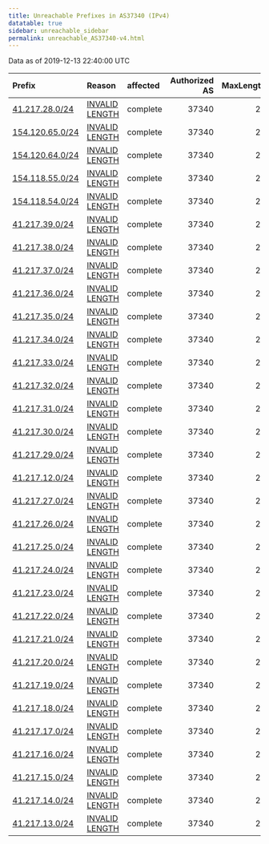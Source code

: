 ```yaml
---
title: Unreachable Prefixes in AS37340 (IPv4)
datatable: true
sidebar: unreachable_sidebar
permalink: unreachable_AS37340-v4.html
---
```


Data as of 2019-12-13 22:40:00 UTC


<div class="datatable-begin"></div>

| Prefix                                                   | Reason                                                                                                    | affected   |   Authorized AS |   MaxLength | Anchor                                           |   unreachable /24s |
|:---------------------------------------------------------|:----------------------------------------------------------------------------------------------------------|:-----------|----------------:|------------:|:-------------------------------------------------|-------------------:|
| [41.217.28.0/24](https://stat.ripe.net/41.217.28.0/24)   | [INVALID LENGTH](https://rpki-validator.ripe.net/announcement-preview?asn=AS37340&prefix=41.217.28.0/24)  | complete   |           37340 |          23 | [AfriNIC](unreachable_AfriNIC_RPKI_Root-v4.html) |                  1 |
| [154.120.65.0/24](https://stat.ripe.net/154.120.65.0/24) | [INVALID LENGTH](https://rpki-validator.ripe.net/announcement-preview?asn=AS37340&prefix=154.120.65.0/24) | complete   |           37340 |          23 | [AfriNIC](unreachable_AfriNIC_RPKI_Root-v4.html) |                  1 |
| [154.120.64.0/24](https://stat.ripe.net/154.120.64.0/24) | [INVALID LENGTH](https://rpki-validator.ripe.net/announcement-preview?asn=AS37340&prefix=154.120.64.0/24) | complete   |           37340 |          23 | [AfriNIC](unreachable_AfriNIC_RPKI_Root-v4.html) |                  1 |
| [154.118.55.0/24](https://stat.ripe.net/154.118.55.0/24) | [INVALID LENGTH](https://rpki-validator.ripe.net/announcement-preview?asn=AS37340&prefix=154.118.55.0/24) | complete   |           37340 |          23 | [AfriNIC](unreachable_AfriNIC_RPKI_Root-v4.html) |                  1 |
| [154.118.54.0/24](https://stat.ripe.net/154.118.54.0/24) | [INVALID LENGTH](https://rpki-validator.ripe.net/announcement-preview?asn=AS37340&prefix=154.118.54.0/24) | complete   |           37340 |          23 | [AfriNIC](unreachable_AfriNIC_RPKI_Root-v4.html) |                  1 |
| [41.217.39.0/24](https://stat.ripe.net/41.217.39.0/24)   | [INVALID LENGTH](https://rpki-validator.ripe.net/announcement-preview?asn=AS37340&prefix=41.217.39.0/24)  | complete   |           37340 |          23 | [AfriNIC](unreachable_AfriNIC_RPKI_Root-v4.html) |                  1 |
| [41.217.38.0/24](https://stat.ripe.net/41.217.38.0/24)   | [INVALID LENGTH](https://rpki-validator.ripe.net/announcement-preview?asn=AS37340&prefix=41.217.38.0/24)  | complete   |           37340 |          23 | [AfriNIC](unreachable_AfriNIC_RPKI_Root-v4.html) |                  1 |
| [41.217.37.0/24](https://stat.ripe.net/41.217.37.0/24)   | [INVALID LENGTH](https://rpki-validator.ripe.net/announcement-preview?asn=AS37340&prefix=41.217.37.0/24)  | complete   |           37340 |          23 | [AfriNIC](unreachable_AfriNIC_RPKI_Root-v4.html) |                  1 |
| [41.217.36.0/24](https://stat.ripe.net/41.217.36.0/24)   | [INVALID LENGTH](https://rpki-validator.ripe.net/announcement-preview?asn=AS37340&prefix=41.217.36.0/24)  | complete   |           37340 |          23 | [AfriNIC](unreachable_AfriNIC_RPKI_Root-v4.html) |                  1 |
| [41.217.35.0/24](https://stat.ripe.net/41.217.35.0/24)   | [INVALID LENGTH](https://rpki-validator.ripe.net/announcement-preview?asn=AS37340&prefix=41.217.35.0/24)  | complete   |           37340 |          23 | [AfriNIC](unreachable_AfriNIC_RPKI_Root-v4.html) |                  1 |
| [41.217.34.0/24](https://stat.ripe.net/41.217.34.0/24)   | [INVALID LENGTH](https://rpki-validator.ripe.net/announcement-preview?asn=AS37340&prefix=41.217.34.0/24)  | complete   |           37340 |          23 | [AfriNIC](unreachable_AfriNIC_RPKI_Root-v4.html) |                  1 |
| [41.217.33.0/24](https://stat.ripe.net/41.217.33.0/24)   | [INVALID LENGTH](https://rpki-validator.ripe.net/announcement-preview?asn=AS37340&prefix=41.217.33.0/24)  | complete   |           37340 |          23 | [AfriNIC](unreachable_AfriNIC_RPKI_Root-v4.html) |                  1 |
| [41.217.32.0/24](https://stat.ripe.net/41.217.32.0/24)   | [INVALID LENGTH](https://rpki-validator.ripe.net/announcement-preview?asn=AS37340&prefix=41.217.32.0/24)  | complete   |           37340 |          23 | [AfriNIC](unreachable_AfriNIC_RPKI_Root-v4.html) |                  1 |
| [41.217.31.0/24](https://stat.ripe.net/41.217.31.0/24)   | [INVALID LENGTH](https://rpki-validator.ripe.net/announcement-preview?asn=AS37340&prefix=41.217.31.0/24)  | complete   |           37340 |          23 | [AfriNIC](unreachable_AfriNIC_RPKI_Root-v4.html) |                  1 |
| [41.217.30.0/24](https://stat.ripe.net/41.217.30.0/24)   | [INVALID LENGTH](https://rpki-validator.ripe.net/announcement-preview?asn=AS37340&prefix=41.217.30.0/24)  | complete   |           37340 |          23 | [AfriNIC](unreachable_AfriNIC_RPKI_Root-v4.html) |                  1 |
| [41.217.29.0/24](https://stat.ripe.net/41.217.29.0/24)   | [INVALID LENGTH](https://rpki-validator.ripe.net/announcement-preview?asn=AS37340&prefix=41.217.29.0/24)  | complete   |           37340 |          23 | [AfriNIC](unreachable_AfriNIC_RPKI_Root-v4.html) |                  1 |
| [41.217.12.0/24](https://stat.ripe.net/41.217.12.0/24)   | [INVALID LENGTH](https://rpki-validator.ripe.net/announcement-preview?asn=AS37340&prefix=41.217.12.0/24)  | complete   |           37340 |          23 | [AfriNIC](unreachable_AfriNIC_RPKI_Root-v4.html) |                  1 |
| [41.217.27.0/24](https://stat.ripe.net/41.217.27.0/24)   | [INVALID LENGTH](https://rpki-validator.ripe.net/announcement-preview?asn=AS37340&prefix=41.217.27.0/24)  | complete   |           37340 |          23 | [AfriNIC](unreachable_AfriNIC_RPKI_Root-v4.html) |                  1 |
| [41.217.26.0/24](https://stat.ripe.net/41.217.26.0/24)   | [INVALID LENGTH](https://rpki-validator.ripe.net/announcement-preview?asn=AS37340&prefix=41.217.26.0/24)  | complete   |           37340 |          23 | [AfriNIC](unreachable_AfriNIC_RPKI_Root-v4.html) |                  1 |
| [41.217.25.0/24](https://stat.ripe.net/41.217.25.0/24)   | [INVALID LENGTH](https://rpki-validator.ripe.net/announcement-preview?asn=AS37340&prefix=41.217.25.0/24)  | complete   |           37340 |          23 | [AfriNIC](unreachable_AfriNIC_RPKI_Root-v4.html) |                  1 |
| [41.217.24.0/24](https://stat.ripe.net/41.217.24.0/24)   | [INVALID LENGTH](https://rpki-validator.ripe.net/announcement-preview?asn=AS37340&prefix=41.217.24.0/24)  | complete   |           37340 |          23 | [AfriNIC](unreachable_AfriNIC_RPKI_Root-v4.html) |                  1 |
| [41.217.23.0/24](https://stat.ripe.net/41.217.23.0/24)   | [INVALID LENGTH](https://rpki-validator.ripe.net/announcement-preview?asn=AS37340&prefix=41.217.23.0/24)  | complete   |           37340 |          23 | [AfriNIC](unreachable_AfriNIC_RPKI_Root-v4.html) |                  1 |
| [41.217.22.0/24](https://stat.ripe.net/41.217.22.0/24)   | [INVALID LENGTH](https://rpki-validator.ripe.net/announcement-preview?asn=AS37340&prefix=41.217.22.0/24)  | complete   |           37340 |          23 | [AfriNIC](unreachable_AfriNIC_RPKI_Root-v4.html) |                  1 |
| [41.217.21.0/24](https://stat.ripe.net/41.217.21.0/24)   | [INVALID LENGTH](https://rpki-validator.ripe.net/announcement-preview?asn=AS37340&prefix=41.217.21.0/24)  | complete   |           37340 |          23 | [AfriNIC](unreachable_AfriNIC_RPKI_Root-v4.html) |                  1 |
| [41.217.20.0/24](https://stat.ripe.net/41.217.20.0/24)   | [INVALID LENGTH](https://rpki-validator.ripe.net/announcement-preview?asn=AS37340&prefix=41.217.20.0/24)  | complete   |           37340 |          23 | [AfriNIC](unreachable_AfriNIC_RPKI_Root-v4.html) |                  1 |
| [41.217.19.0/24](https://stat.ripe.net/41.217.19.0/24)   | [INVALID LENGTH](https://rpki-validator.ripe.net/announcement-preview?asn=AS37340&prefix=41.217.19.0/24)  | complete   |           37340 |          23 | [AfriNIC](unreachable_AfriNIC_RPKI_Root-v4.html) |                  1 |
| [41.217.18.0/24](https://stat.ripe.net/41.217.18.0/24)   | [INVALID LENGTH](https://rpki-validator.ripe.net/announcement-preview?asn=AS37340&prefix=41.217.18.0/24)  | complete   |           37340 |          23 | [AfriNIC](unreachable_AfriNIC_RPKI_Root-v4.html) |                  1 |
| [41.217.17.0/24](https://stat.ripe.net/41.217.17.0/24)   | [INVALID LENGTH](https://rpki-validator.ripe.net/announcement-preview?asn=AS37340&prefix=41.217.17.0/24)  | complete   |           37340 |          23 | [AfriNIC](unreachable_AfriNIC_RPKI_Root-v4.html) |                  1 |
| [41.217.16.0/24](https://stat.ripe.net/41.217.16.0/24)   | [INVALID LENGTH](https://rpki-validator.ripe.net/announcement-preview?asn=AS37340&prefix=41.217.16.0/24)  | complete   |           37340 |          23 | [AfriNIC](unreachable_AfriNIC_RPKI_Root-v4.html) |                  1 |
| [41.217.15.0/24](https://stat.ripe.net/41.217.15.0/24)   | [INVALID LENGTH](https://rpki-validator.ripe.net/announcement-preview?asn=AS37340&prefix=41.217.15.0/24)  | complete   |           37340 |          23 | [AfriNIC](unreachable_AfriNIC_RPKI_Root-v4.html) |                  1 |
| [41.217.14.0/24](https://stat.ripe.net/41.217.14.0/24)   | [INVALID LENGTH](https://rpki-validator.ripe.net/announcement-preview?asn=AS37340&prefix=41.217.14.0/24)  | complete   |           37340 |          23 | [AfriNIC](unreachable_AfriNIC_RPKI_Root-v4.html) |                  1 |
| [41.217.13.0/24](https://stat.ripe.net/41.217.13.0/24)   | [INVALID LENGTH](https://rpki-validator.ripe.net/announcement-preview?asn=AS37340&prefix=41.217.13.0/24)  | complete   |           37340 |          23 | [AfriNIC](unreachable_AfriNIC_RPKI_Root-v4.html) |                  1 |

<div class="datatable-end"></div>